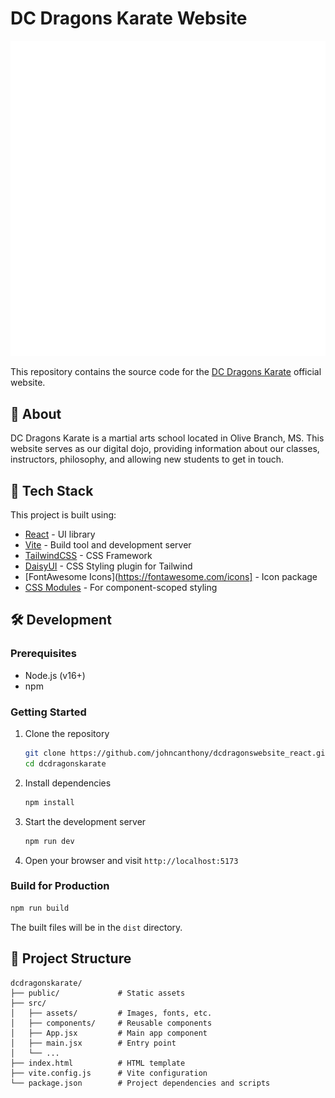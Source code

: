 # DC Dragons Karate Website

![DC Dragons Karate Logo](src/assets/images/dc_dragons_logo.png)

This repository contains the source code for the [DC Dragons Karate](https://www.dcdragonskarate.com) official website.

## 🥋 About

DC Dragons Karate is a martial arts school located in Olive Branch, MS. This website serves as our digital dojo, providing information about our classes, instructors, philosophy, and allowing new students to get in touch.

## 🚀 Tech Stack

This project is built using:

- [React](https://reactjs.org/) - UI library
- [Vite](https://vitejs.dev/) - Build tool and development server
- [TailwindCSS](https://tailwindcss.com/) - CSS Framework
- [DaisyUI](https://daisyui.com/) - CSS Styling plugin for Tailwind
- [FontAwesome Icons](https://fontawesome.com/icons] - Icon package 
- [CSS Modules](https://github.com/css-modules/css-modules) - For component-scoped styling

## 🛠️ Development

### Prerequisites

- Node.js (v16+)
- npm

### Getting Started

1. Clone the repository
   ```bash
   git clone https://github.com/johncanthony/dcdragonswebsite_react.git
   cd dcdragonskarate
   ```

2. Install dependencies
   ```bash
   npm install
   ```

3. Start the development server
   ```bash
   npm run dev
   ```

4. Open your browser and visit `http://localhost:5173`

### Build for Production

```bash
npm run build
```

The built files will be in the `dist` directory.

## 📂 Project Structure

```
dcdragonskarate/
├── public/             # Static assets
├── src/
│   ├── assets/         # Images, fonts, etc.
│   ├── components/     # Reusable components
│   ├── App.jsx         # Main app component
│   ├── main.jsx        # Entry point
│   └── ...
├── index.html          # HTML template
├── vite.config.js      # Vite configuration
└── package.json        # Project dependencies and scripts
```






